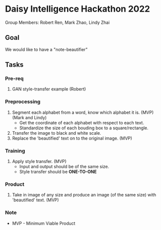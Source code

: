 # Daisy Intelligence Hackathon 2022
Group Members: Robert Ren, Mark Zhao, Lindy Zhai

## Goal
We would like to have a "note-beautifier"

## Tasks
### Pre-req
1. GAN style-transfer example (Robert)

### Preprocessing
1. Segment each alphabet from a word, know which alphabet it is. (MVP) (Mark and Lindy)
    * Get the coordinate of each alphabet with respect to each text.
    * Standardize the size of each bouding box to a square/rectangle.
2. Transfer the image to black and white scale.
3. Replace the 'beautified' text on to the original image. (MVP)

### Training
1. Apply style transfer. (MVP)
    * Input and output should be of the same size.
    * Style transfer should be **ONE-TO-ONE**

### Product
1. Take in image of any size and produce an image (of the same size) with 'beautified' text. (MVP)

### Note
* MVP - Minimum Viable Product
